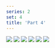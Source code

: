 ```yaml
---
series: 2
set: 4
title: 'Part 4'
---
```


![](../../../../assets/pelen-purul/part-4/pelen26.jpg)
![](../../../../assets/pelen-purul/part-4/pelen27.jpg)
![](../../../../assets/pelen-purul/part-4/pelen28.jpg)
![](../../../../assets/pelen-purul/part-4/pelen29.jpg)
![](../../../../assets/pelen-purul/part-4/pelen30.jpg)
![](../../../../assets/pelen-purul/part-4/pelen31.jpg)
